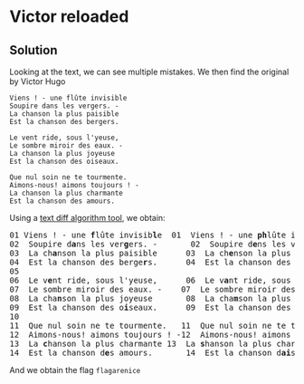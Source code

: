 # Victor reloaded

## Solution

Looking at the text, we can see multiple mistakes. We then find the original by Victor Hugo

```
Viens ! - une flûte invisible
Soupire dans les vergers. -
La chanson la plus paisible
Est la chanson des bergers.

Le vent ride, sous l'yeuse,
Le sombre miroir des eaux. -
La chanson la plus joyeuse
Est la chanson des oiseaux.

Que nul soin ne te tourmente.
Aimons-nous! aimons toujours ! -
La chanson la plus charmante
Est la chanson des amours.
```

Using a [text diff algorithm tool](https://text-compare.com/), we obtain:

<pre>
01 Viens ! - une <b>f</b>lûte invisib<b>l</b>e	01	Viens ! - une <b>ph</b>lûte invisibe
02	Soupire d<b>a</b>ns les ver<b>g</b>ers. -		02	Soupire d<b>e</b>ns les ver<b>j</b>ers. -
03	La ch<b>a</b>nson la plus paisible		03	La ch<b>e</b>nson la plus paisible
04	Est la chanson des berge<b>r</b>s.		04	Est la chanson des berge<b>é</b>s.
05
06	Le v<b>e</b>nt ride, sous l'yeuse,		06	Le v<b>a</b>nt ride, sous l'yeuse,
07	Le sombre miroir des eaux. -	07	Le sombre miroir des eaux. -
08	La cha<b>n</b>son la plus joyeuse		08	La cha<b>m</b>son la plus joyeuse
09	Est la chanson des o<b>i</b>seaux.		09	Est la chanson des o<b>y</b>seaux.
10		
11	Que nul soin ne te tourmente.	11	Que nul soin ne te tourmente.
12	Aimons-nous! aimons toujours ! -12	Aimons-nous! aimons toujours ! -
13	La <b>c</b>hanson la plus charmante	13	La <b>s</b>hanson la plus charmante
14	Est la chanson d<b>e</b>s amours.		14	Est la chanson d<b>ai</b>s amours.
</pre>

And we obtain the flag `flagarenice`